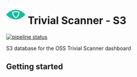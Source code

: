 # <img src=".repo/assets/icon-512x512.png"  width="52" height="52"> Trivial Scanner - S3

[![pipeline status](https://gitlab.com/trivialsec/trivialscan-api/badges/main/pipeline.svg)](https://gitlab.com/trivialsec/trivialscan-api/commits/main)

S3 database for the OSS Trivial Scanner dashboard

## Getting started

